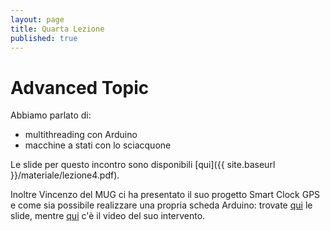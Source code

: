 ```yaml
---
layout: page
title: Quarta Lezione
published: true
---
```




# Advanced Topic

Abbiamo parlato di:

* multithreading con Arduino
* macchine a stati con lo sciacquone

Le slide per questo incontro sono disponibili [qui]({{ site.baseurl }}/materiale/lezione4.pdf).

Inoltre Vincenzo del MUG ci ha presentato il suo progetto Smart Clock GPS e come sia possibile realizzare una propria scheda Arduino: trovate [qui](http://mugroma3.github.io/corso-arduino/materiale/smartclockgps.pdf) le slide, mentre [qui](http://youtu.be/Ui-MgvB0ONg) c'è il video del suo intervento.
